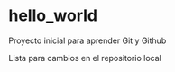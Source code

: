 ﻿# hello_world

Proyecto inicial para aprender Git y Github

Lista para cambios en el repositorio local